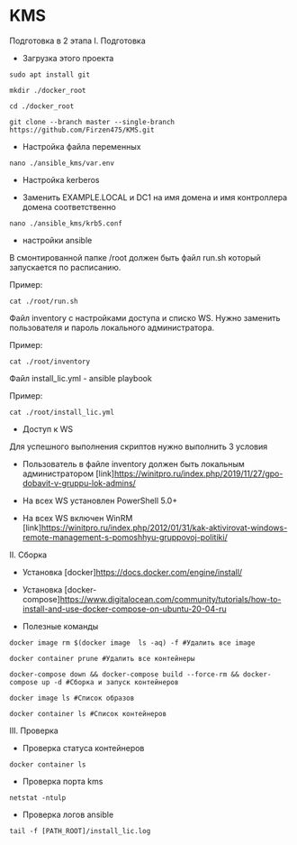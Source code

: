 # KMS
Подготовка в 2 этапа
  I. Подготовка
- Загрузка этого проекта

`sudo apt install git`

`mkdir ./docker_root `

`cd ./docker_root`

`git clone --branch master --single-branch https://github.com/Firzen475/KMS.git`

- Настройка файла переменных
 
`nano ./ansible_kms/var.env`

- Настройка kerberos

 - Заменить EXAMPLE.LOCAL и DC1 на имя домена и имя контроллера домена соответственно

`nano ./ansible_kms/krb5.conf`

- настройки ansible

В смонтированной папке /root должен быть файл run.sh который запускается по расписанию. 

Пример:

`cat ./root/run.sh`

Файл inventory с настройками доступа и списко WS. Нужно заменить пользователя и пароль локального администратора.

Пример:

`cat ./root/inventory`

Файл install_lic.yml - ansible playbook

Пример:

`cat ./root/install_lic.yml`

- Доступ к WS

Для успешного выполнения скриптов нужно выполнить 3 условия

 - Пользователь в файле inventory должен быть локальным администратором [link]https://winitpro.ru/index.php/2019/11/27/gpo-dobavit-v-gruppu-lok-admins/

 - На всех WS установлен PowerShell 5.0+

 - На всех WS включен WinRM [link]https://winitpro.ru/index.php/2012/01/31/kak-aktivirovat-windows-remote-management-s-pomoshhyu-gruppovoj-politiki/


  II. Сборка 
- Установка [docker]https://docs.docker.com/engine/install/

- Установка [docker-compose]https://www.digitalocean.com/community/tutorials/how-to-install-and-use-docker-compose-on-ubuntu-20-04-ru

- Полезные команды

`docker image rm $(docker image  ls -aq) -f #Удалить все image`

`docker container prune #Удалить все контейнеры`

`docker-compose down && docker-compose build --force-rm && docker-compose up -d #Сборка и запуск контейнеров`

`docker image ls #Список образов`

`docker container ls #Список контейнеров`

  III. Проверка

- Проверка статуса контейнеров

`docker container ls` 

- Проверка порта kms

`netstat -ntulp`

- Проверка логов ansible

`tail -f [PATH_ROOT]/install_lic.log`

